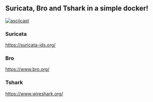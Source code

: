## Suricata, Bro and Tshark in a simple docker!
[![asciicast](https://asciinema.org/a/aCQ1rMs0pSyYfmJxBaCiB37Y1.png)](https://asciinema.org/a/aCQ1rMs0pSyYfmJxBaCiB37Y1)

### Suricata
  https://suricata-ids.org/

### Bro
  https://www.bro.org/

### Tshark
  https://www.wireshark.org/

